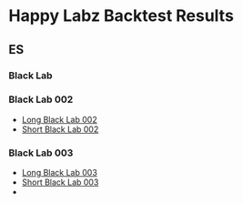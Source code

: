 # Happy Labz Backtest Results

## ES

### Black Lab

### Black Lab 002

- [Long Black Lab 002](LongBlackLab002_ES.md)
- [Short Black Lab 002](ShortBlackLab002_ES.md)

### Black Lab 003

- [Long Black Lab 003](LongBlackLab003_ES.md)
- [Short Black Lab 003](ShortBlackLab003_ES.md)
- 